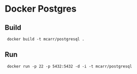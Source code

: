 
# Docker Postgres


## Build

     docker build -t mcarr/postgresql .

## Run
  
     docker run -p 22 -p 5432:5432 -d -i -t mcarr/postgresql


